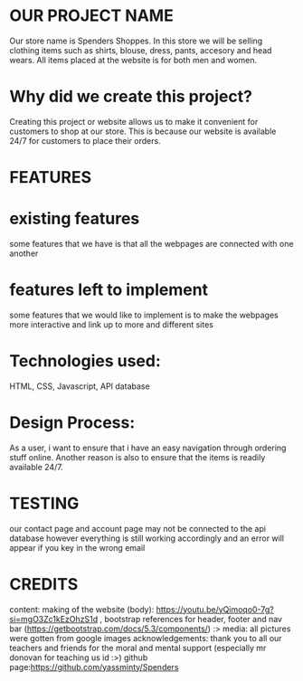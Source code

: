 # OUR PROJECT NAME
Our store name is Spenders Shoppes. In this store we will be selling clothing items such as shirts, blouse, dress, pants, accesory and head wears. All items placed at the website is for both men and women. 

# Why did we create this project?
Creating this project or website allows us to make it convenient for customers to shop at our store. This is because our website is available 24/7 for customers to place their orders. 

# FEATURES
# existing features
some features that we have is that all the webpages are connected with one another
# features left to implement
some features that we would like to implement is to make the webpages more interactive and link up to more and different sites

# Technologies used:
HTML, CSS, Javascript, API database

# Design Process:
As a user, i want to ensure that i have an easy navigation through ordering stuff online. Another reason is also to ensure that the items is readily available 24/7. 

# TESTING
our contact page and account page may not be connected to the api database however everything is still working accordingly and an error will appear if you key in the wrong email

# CREDITS
content: making of the website (body): https://youtu.be/yQimoqo0-7g?si=mgO3Zc1kEzOhzS1d , bootstrap references for header, footer and nav bar (https://getbootstrap.com/docs/5.3/components/) :>
media: all pictures were gotten from google images
acknowledgements: thank you to all our teachers and friends for the moral and mental support (especially mr donovan for teaching us id :>) github page:https://github.com/yassminty/Spenders
